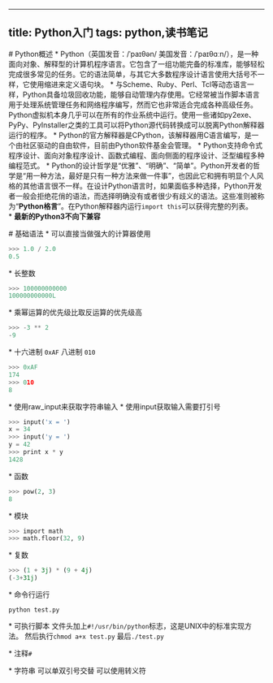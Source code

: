-----------------------
title: Python入门
tags: python,读书笔记
-----------------------
# Python概述
* Python（英国发音：/ˈpaɪθən/ 美国发音：/ˈpaɪθɑːn/），是一种面向对象、解释型的计算机程序语言。它包含了一组功能完备的标准库，能够轻松完成很多常见的任务。它的语法简单，与其它大多数程序设计语言使用大括号不一样，它使用缩进来定义语句块。
* 与Scheme、Ruby、Perl、Tcl等动态语言一样，Python具备垃圾回收功能，能够自动管理内存使用。它经常被当作脚本语言用于处理系统管理任务和网络程序编写，然而它也非常适合完成各种高级任务。Python虚拟机本身几乎可以在所有的作业系统中运行。使用一些诸如py2exe、PyPy、PyInstaller之类的工具可以将Python源代码转换成可以脱离Python解释器运行的程序。
* Python的官方解释器是CPython，该解释器用C语言编写，是一个由社区驱动的自由软件，目前由Python软件基金会管理。
* Python支持命令式程序设计、面向对象程序设计、函数式编程、面向侧面的程序设计、泛型编程多种编程范式。
* Python的设计哲学是“优雅”、“明确”、“简单”。Python开发者的哲学是“用一种方法，最好是只有一种方法来做一件事”，也因此它和拥有明显个人风格的其他语言很不一样。在设计Python语言时，如果面临多种选择，Python开发者一般会拒绝花俏的语法，而选择明确没有或者很少有歧义的语法。这些准则被称为“**Python格言**”。在Python解释器内运行`import this`可以获得完整的列表。
* **最新的Python3不向下兼容**

# 基础语法
* 可以直接当做强大的计算器使用

```python
>>> 1.0 / 2.0
0.5
```
* 长整数

```python
>>> 100000000000
100000000000L
```
* 乘幂运算的优先级比取反运算的优先级高

```python
>>> -3 ** 2
-9
```
* 十六进制 `0xAF` 八进制 `010`

```python
>>> 0xAF
174
>>> 010
8
```
* 使用raw_input来获取字符串输入
* 使用input获取输入需要打引号

```python
>>> input('x = ')
x = 34
>>> input('y = ')
y = 42
>>> print x * y
1428
```
* 函数

```python
>>> pow(2, 3)
8
```
* 模块

```python
>>> import math
>>> math.floor(32, 9)
````
* 复数

```python
>>> (1 + 3j) * (9 + 4j)
(-3+31j)
```
* 命令行运行

```
python test.py
```
* 可执行脚本
文件头加上`#!/usr/bin/python`标志，这是UNIX中的标准实现方法。
然后执行`chmod a+x test.py`
最后`./test.py`

* 注释`#`

* 字符串
可以单双引号交替
可以使用转义符

